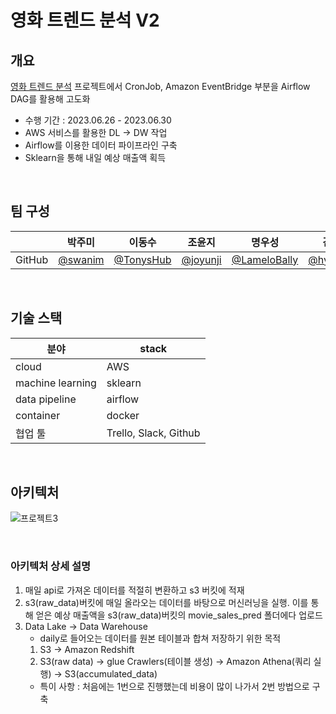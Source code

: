 # 영화 트렌드 분석 V2

## 개요

[영화 트렌드 분석](https://github.com/data-dev-course/project2-team2) 프로젝트에서 CronJob, Amazon EventBridge 부분을 Airflow DAG를 활용해 고도화

- 수행 기간 : 2023.06.26 - 2023.06.30
- AWS 서비스를 활용한 DL → DW 작업
- Airflow를 이용한 데이터 파이프라인 구축
- Sklearn을 통해 내일 예상 매출액 획득

<br/>

## 팀 구성
|    | 박주미 | 이동수 | 조윤지 | 명우성 | 김현지 |
| :---: | :---: | :---: | :---: | :---: |:---: |
|GitHub| [@swanim](https://github.com/swanim) | [@TonysHub](https://github.com/TonysHub) | [@joyunji](https://github.com/joyunji) | [@LameloBally](https://github.com/LameloBally) | [@hyeonji32](https://github.com/hyeonji32)


<br/>

## 기술 스택

| 분야 | stack |
| --- | --- |
| cloud | AWS |
| machine learning | sklearn |
| data pipeline | airflow |
| container | docker |
| 협업 툴 | Trello, Slack, Github |
<br/>

## 아키텍처
![프로젝트3](https://github.com/data-dev-course/project2-airflow/assets/64563859/17e3ae63-7483-45e7-8174-a11f2dc5d4b7)


<br/>

### 아키텍처 상세 설명

1. 매일 api로 가져온 데이터를 적절히 변환하고 s3 버킷에 적재
2. s3(raw_data)버킷에 매일 올라오는 데이터를 바탕으로 머신러닝을 실행. 이를 통해 얻은 예상 매출액을 s3(raw_data)버킷의 movie_sales_pred 폴더에다 업로드
3. Data Lake → Data Warehouse
    - daily로 들어오는 데이터를 원본 테이블과 합쳐 저장하기 위한 목적
    1. S3 → Amazon Redshift
    2. S3(raw data) → glue Crawlers(테이블 생성) → Amazon Athena(쿼리 실행) → S3(accumulated_data) 
    - 특이 사항 : 처음에는 1번으로 진행했는데 비용이 많이 나가서 2번 방법으로 구축